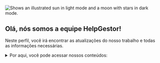 #
<picture>
  <source media="(prefers-color-scheme: dark)" srcset="https://github.com/HelpGestor/documentacao/blob/main/imagens/HelpGestor-removebg-preview.png">
  <source media="(prefers-color-scheme: light)" srcset="https://github.com/HelpGestor/documentacao/blob/main/imagens/HelpGestor-removebg-preview.png">
  <img alt="Shows an illustrated sun in light mode and a moon with stars in dark mode." src="hhttps://github.com/HelpGestor/documentacao/blob/main/imagens/HelpGestor-removebg-preview.png">
</picture>


## Olá, nós somos a equipe HelpGestor!
Neste perfil, você irá encontrar as atualizações do nosso trabalho e todas as informações necessárias.

<details>

<summary> Por aqui, você pode acessar nossos conteúdos: </summary>

### Documentação
- [Casos de Uso](https://github.com/HelpGestor/documentacao/blob/main/casos-de-uso.png)
- [Requisitos](https://github.com/HelpGestor/documentacao/blob/main/requisitos.md)
  
</details>

